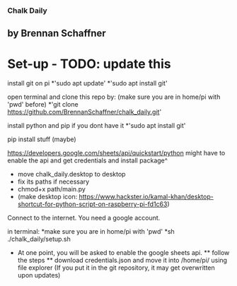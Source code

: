 ### Chalk Daily
## by Brennan Schaffner

# Set-up - TODO: update this

install git on pi 
*'sudo apt update'
*'sudo apt install git'

open terminal and clone this repo by: (make sure you are in home/pi with 'pwd' before)
*'git clone https://github.com/BrennanSchaffner/chalk_daily.git'



install python and pip if you dont have it
*'sudo apt install git'

pip install stuff (maybe)

https://developers.google.com/sheets/api/quickstart/python
might have to enable the api and get credentials and install package^

* move chalk_daily.desktop to desktop
* fix its paths if necessary
* chmod+x path/main.py
* (make desktop icon: https://www.hackster.io/kamal-khan/desktop-shortcut-for-python-script-on-raspberry-pi-fd1c63)

Connect to the internet. 
You need a google account. 

in terminal:
*make sure you are in home/pi with 'pwd'
*sh ./chalk_daily/setup.sh
* At one point, you will be asked to enable the google sheets api. 
** follow the steps
** download credentials.json and move it into /home/pi/ using file explorer
	(If you put it in the git repository, it may get overwritten upon updates)
